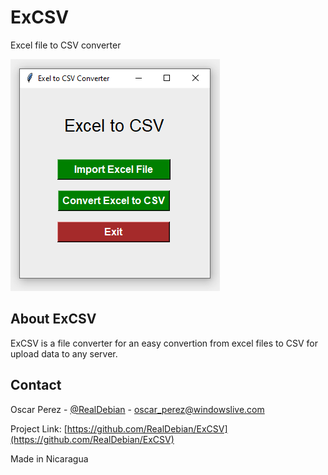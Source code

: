# ExCSV
Excel file to CSV converter


![Product Name Screen Shot][product-screenshot]

## About ExCSV
ExCSV is a file converter for an easy convertion from excel files to CSV for upload data to any server.

<!-- CONTACT -->
## Contact

Oscar Perez - [@RealDebian](https://twitter.com/RealDebian) - oscar_perez@windowslive.com

Project Link: [https://github.com/RealDebian/ExCSV](https://github.com/RealDebian/ExCSV)

Made in Nicaragua

<!-- MARKDOWN LINKS & IMAGES -->
[product-screenshot]: images/screenshot.PNG
